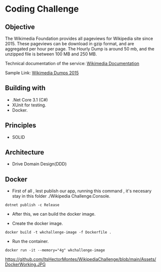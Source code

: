 # Coding Challenge
## Objective
The Wikimedia Foundation provides all pageviews for Wikipedia site since 2015. 
These pageviews can be download in gzip format, and are aggregated per hour per page.
The Hourly Dump is around 50 mb, and the unzipped file is between 100 MB and 250 MB.

Technical documentation of the service: [Wikimedia Documentation](https://wikitech.wikimedia.org/wiki/Analytics/Data_Lake/Traffic/Pageviews)

Sample Link: [Wikimedia Dumps 2015](https://dumps.wikimedia.org/other/pageviews/2015/2015-05/)

## Building with

- .Net Core 3.1 (C#)
- XUnit for testing.
- Docker.

## Principles 
- SOLID

## Architecture
- Drive Domain Design(DDD)

## Docker
- First of all , lest publish our app, running this command ,
it's necesary stay in this folder ./Wikipedia Challenge.Console.

```
dotnet publish -c Release
```
- After this, we can build the docker image.

- Create the docker image.
```
docker build -t wkchallenge-image -f Dockerfile .
```
- Run the container.
```
docker run -it --memory="4g" wkchallenge-image
```


https://github.com/ItsHectorMontes/WikipediaChallenge/blob/main/Assets/DockerWorking.JPG















